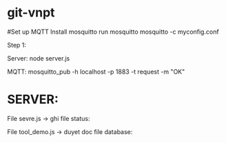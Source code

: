 # git-vnpt

#Set up MQTT
    Install mosquitto
    run mosquitto
        mosquitto -c myconfig.conf

Step 1:

Server:
        node server.js
        
MQTT:
        mosquitto_pub -h localhost -p 1883 -t request -m "OK"

# SERVER:
File sevre.js -> ghi file status:

File tool_demo.js -> duyet doc file database: